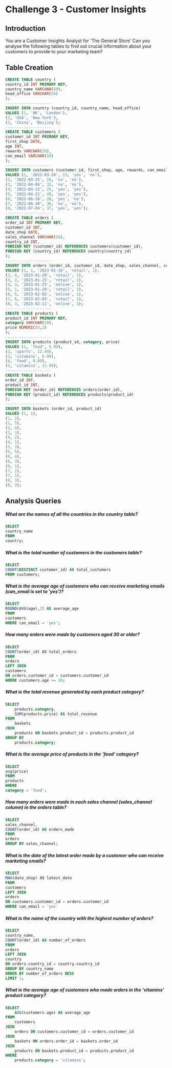 # Challenge 3 - Customer Insights

## Introduction

You are a Customer Insights Analyst for 'The General Store'
Can you analyse the following tables to find out crucial information about your customers to provide to your marketing team?

## Table Creation
```sql
CREATE TABLE country (
country_id INT PRIMARY KEY,
country_name VARCHAR(50),
head_office VARCHAR(50)
);
--------------------
INSERT INTO country (country_id, country_name, head_office)
VALUES (1, 'UK', 'London'),
(2, 'USA', 'New York'),
(3, 'China', 'Beijing');
--------------------
CREATE TABLE customers (
customer_id INT PRIMARY KEY,
first_shop DATE,
age INT,
rewards VARCHAR(50),
can_email VARCHAR(50)
);
--------------------
INSERT INTO customers (customer_id, first_shop, age, rewards, can_email)
VALUES (1, '2022-03-20', 23, 'yes', 'no'),
(2, '2022-03-25', 26, 'no', 'no'),
(3, '2022-04-06', 32, 'no', 'no'),
(4, '2022-04-13', 25, 'yes', 'yes'),
(5, '2022-04-22', 49, 'yes', 'yes'),
(6, '2022-06-18', 28, 'yes', 'no'),
(7, '2022-06-30', 36, 'no', 'no'),
(8, '2022-07-04', 37, 'yes', 'yes');
--------------------
CREATE TABLE orders (
order_id INT PRIMARY KEY,
customer_id INT,
date_shop DATE,
sales_channel VARCHAR(50),
country_id INT,
FOREIGN KEY (customer_id) REFERENCES customers(customer_id),
FOREIGN KEY (country_id) REFERENCES country(country_id)
);
--------------------
INSERT INTO orders (order_id, customer_id, date_shop, sales_channel, country_id)
VALUES (1, 1, '2023-01-16', 'retail', 1),
(2, 4, '2023-01-20', 'retail', 1),
(3, 2, '2023-01-25', 'retail', 2),
(4, 3, '2023-01-25', 'online', 1),
(5, 1, '2023-01-28', 'retail', 3),
(6, 5, '2023-02-02', 'online', 1),
(7, 6, '2023-02-05', 'retail', 1),
(8, 3, '2023-02-11', 'online', 3);
--------------------
CREATE TABLE products (
product_id INT PRIMARY KEY,
category VARCHAR(50),
price NUMERIC(5,2)
);
--------------------
INSERT INTO products (product_id, category, price)
VALUES (1, 'food', 5.99),
(2, 'sports', 12.49),
(3, 'vitamins', 6.99),
(4, 'food', 0.89),
(5, 'vitamins', 15.99);
--------------------
CREATE TABLE baskets (
order_id INT,
product_id INT,
FOREIGN KEY (order_id) REFERENCES orders(order_id),
FOREIGN KEY (product_id) REFERENCES products(product_id)
);
--------------------
INSERT INTO baskets (order_id, product_id)
VALUES (1, 1),
(1, 2),
(1, 5),
(2, 4),
(3, 3),
(4, 2),
(4, 1),
(5, 3),
(5, 5),
(6, 4),
(6, 3),
(6, 1),
(7, 2),
(7, 1),
(8, 3),
(8, 3);
```

## Analysis Queries

##### What are the names of all the countries in the country table?
```sql
SELECT
country_name
FROM
country;
```

##### What is the total number of customers in the customers table?
```sql
SELECT
COUNT(DISTINCT customer_id) AS total_customers
FROM customers;
```

##### What is the average age of customers who can receive marketing emails (can_email is set to 'yes')?
```sql
SELECT
ROUND(AVG(age),2) AS average_age
FROM 
customers
WHERE can_email = 'yes';
```

##### How many orders were made by customers aged 30 or older?
```sql
SELECT
COUNT(order_id) AS total_orders
FROM
orders
LEFT JOIN
customers
ON orders.customer_id = customers.customer_id
WHERE customers.age >= 30;
```

##### What is the total revenue generated by each product category?
```sql
SELECT 
    products.category, 
    SUM(products.price) AS total_revenue
FROM 
    baskets
JOIN 
    products ON baskets.product_id = products.product_id
GROUP BY 
    products.category;
```

##### What is the average price of products in the 'food' category?
```sql
SELECT
avg(price)
FROM
products
WHERE
category = 'food';
```

##### How many orders were made in each sales channel (sales_channel column) in the orders table?
```sql
SELECT
sales_channel,
COUNT(order_id) AS orders_made
FROM
orders
GROUP BY sales_channel;
```

##### What is the date of the latest order made by a customer who can receive marketing emails?
```sql
SELECT
MAX(date_shop) AS latest_date
FROM 
customers
LEFT JOIN
orders
ON customers.customer_id = orders.customer_id
WHERE can_email = 'yes'
```

##### What is the name of the country with the highest number of orders?
```sql
SELECT
country_name,
COUNT(order_id) AS number_of_orders
FROM
orders
LEFT JOIN 
country
ON orders.country_id = country.country_id
GROUP BY country_name
ORDER BY number_of_orders DESC
LIMIT 1;
```

##### What is the average age of customers who made orders in the 'vitamins' product category?
```sql
SELECT 
    AVG(customers.age) AS average_age
FROM 
    customers
JOIN 
    orders ON customers.customer_id = orders.customer_id
JOIN 
    baskets ON orders.order_id = baskets.order_id
JOIN 
    products ON baskets.product_id = products.product_id
WHERE 
    products.category = 'vitamins';
```
